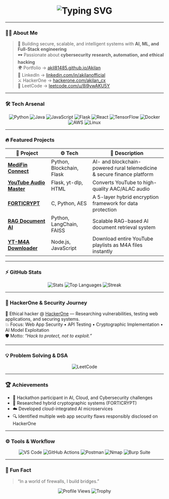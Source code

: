 <!-- Animated Header -->
<h1 align="center">
  <img src="https://readme-typing-svg.demolab.com?font=Fira+Code&size=28&pause=1000&color=00FF9C&center=true&vCenter=true&width=700&lines=👋+Hey%2C+I'm+Akilan+K;💻+Full-Stack+Developer+%7C+AI%2FML+Engineer;🔐+Cybersecurity+Researcher+%7C+Ethical+Hacker;🚀+Turning+Ideas+Into+Intelligent+Systems" alt="Typing SVG" />
</h1>

---

### 👨‍💻 About Me  
> 🧠 Building secure, scalable, and intelligent systems with **AI, ML, and Full-Stack engineering**  
> 🕶️ Passionate about **cybersecurity research, automation, and ethical hacking**  
> 🌍 Portfolio → [akil81485.github.io/Akilan](https://akil81485.github.io/Akilan/)  
> 💼 LinkedIn → [linkedin.com/in/akilanofficial](https://www.linkedin.com/in/akilanofficial/)  
> ⚔️ HackerOne → [hackerone.com/akilan_cx](https://hackerone.com/akilan_cx)  
> 🧩 LeetCode → [leetcode.com/u/8i9ywAKU5Y](https://leetcode.com/u/8i9ywAKU5Y/)  

---

### 🛠️ Tech Arsenal  
<div align="center">

![Python](https://img.shields.io/badge/Python-3670A0?style=for-the-badge&logo=python&logoColor=ffdd54)
![Java](https://img.shields.io/badge/Java-ED8B00?style=for-the-badge&logo=openjdk&logoColor=white)
![JavaScript](https://img.shields.io/badge/JavaScript-323330?style=for-the-badge&logo=javascript&logoColor=F7DF1E)
![Flask](https://img.shields.io/badge/Flask-000000?style=for-the-badge&logo=flask&logoColor=white)
![React](https://img.shields.io/badge/React-20232A?style=for-the-badge&logo=react&logoColor=61DAFB)
![TensorFlow](https://img.shields.io/badge/TensorFlow-FF6F00?style=for-the-badge&logo=tensorflow&logoColor=white)
![Docker](https://img.shields.io/badge/Docker-0db7ed?style=for-the-badge&logo=docker&logoColor=white)
![AWS](https://img.shields.io/badge/AWS-FF9900?style=for-the-badge&logo=amazonaws&logoColor=white)
![Linux](https://img.shields.io/badge/Linux-FCC624?style=for-the-badge&logo=linux&logoColor=black)

</div>

---

### 🔥 Featured Projects
| 🚀 Project | ⚙️ Tech | 🧠 Description |
|-------------|----------|----------------|
| [**MediFin Connect**](https://github.com/Akil81485/MariaDB-Python-Hackathon) | Python, Blockchain, Flask | AI- and blockchain-powered rural telemedicine & secure finance platform |
| [**YouTube Audio Master**](https://github.com/Akil81485/YouTube-Audio-Master-High-Quality-YouTube-to-AAC-and-ALAC-Converter) | Flask, yt-dlp, HTML | Converts YouTube to high-quality AAC/ALAC audio |
| [**FORTICRYPT**](https://github.com/Akil81485/FORTICRYPT-A-FIVE-LAYERED-HYBRID-SYMPHONY-OF-SECURITY-FOR-DATA-PROTECTION) | C, Python, AES | A 5-layer hybrid encryption framework for data protection |
| [**RAG Document AI**](https://github.com/Akil81485/Scalable-AI-Based-Document-Retrieval-System-RAG-Agent-Integration) | Python, LangChain, FAISS | Scalable RAG-based AI document retrieval system |
| [**YT-M4A Downloader**](https://github.com/Akil81485/YT-M4A-Web-Downloader) | Node.js, JavaScript | Download entire YouTube playlists as M4A files instantly |

---

### ⚡ GitHub Stats
<div align="center">

![Stats](https://github-readme-stats.vercel.app/api?username=Akil81485&show_icons=true&theme=radical&count_private=true&hide_border=true)
![Top Languages](https://github-readme-stats.vercel.app/api/top-langs/?username=Akil81485&layout=compact&theme=radical&hide_border=true)
![Streak](https://github-readme-streak-stats.herokuapp.com/?user=Akil81485&theme=radical&hide_border=true)

</div>

---

### 🔐 HackerOne & Security Journey
🧩 Ethical hacker @ [HackerOne](https://hackerone.com/akilan_cx) — Researching vulnerabilities, testing web applications, and securing systems.  
💥 Focus: Web App Security • API Testing • Cryptographic Implementation • AI Model Exploitation  
🛡️ Motto: *“Hack to protect, not to exploit.”*

---

### 💡 Problem Solving & DSA  
<div align="center">

![LeetCode](https://leetcard.jacoblin.cool/8i9ywAKU5Y?theme=dark&font=Fira%20Code&ext=heatmap)

</div>

---

### 🏆 Achievements
- 🥇 Hackathon participant in AI, Cloud, and Cybersecurity challenges  
- 🧠 Researched hybrid cryptographic systems (FORTICRYPT)  
- ☁️ Developed cloud-integrated AI microservices  
- 🔍 Identified multiple web app security flaws responsibly disclosed on HackerOne  

---

### ⚙️ Tools & Workflow
<div align="center">

![VS Code](https://img.shields.io/badge/Editor-VS%20Code-blue?style=for-the-badge&logo=visualstudiocode)
![GitHub Actions](https://img.shields.io/badge/CI/CD-GitHub%20Actions-2088FF?style=for-the-badge&logo=githubactions)
![Postman](https://img.shields.io/badge/API-Postman-orange?style=for-the-badge&logo=postman)
![Nmap](https://img.shields.io/badge/Security-Nmap-darkgreen?style=for-the-badge&logo=gnuprivacyguard)
![Burp Suite](https://img.shields.io/badge/Pentest-Burp%20Suite-red?style=for-the-badge)

</div>

---

### 🧩 Fun Fact
> “In a world of firewalls, I build bridges.”  

<div align="center">

![Profile Views](https://komarev.com/ghpvc/?username=Akil81485&style=for-the-badge&color=blueviolet)
![Trophy](https://github-profile-trophy.vercel.app/?username=Akil81485&theme=radical&margin-w=10&margin-h=10)

</div>
